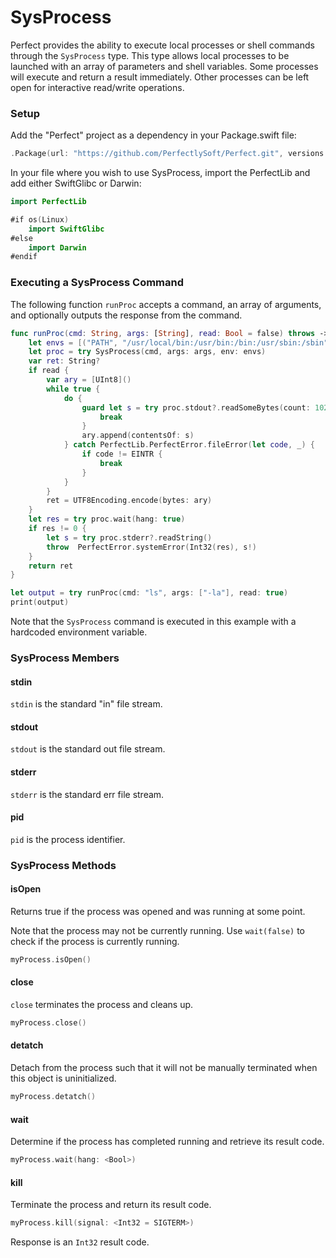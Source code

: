 # SysProcess

Perfect provides the ability to execute local processes or shell commands through the `SysProcess` type. This type allows local processes to be launched with an array of parameters and shell variables. Some processes will execute and return a result immediately. Other processes can be left open for interactive read/write operations.

### Setup

Add the "Perfect" project as a dependency in your Package.swift file:

``` swift
.Package(url: "https://github.com/PerfectlySoft/Perfect.git", versions: Version(0,0,0)..<Version(10,0,0))
```
In your file where you wish to use SysProcess, import the PerfectLib and add either SwiftGlibc or Darwin:

``` swift
import PerfectLib

#if os(Linux)
	import SwiftGlibc
#else
	import Darwin
#endif
```

### Executing a SysProcess Command

The following function `runProc` accepts a command, an array of arguments, and optionally outputs the response from the command.

``` swift
func runProc(cmd: String, args: [String], read: Bool = false) throws -> String? {
	let envs = [("PATH", "/usr/local/bin:/usr/bin:/bin:/usr/sbin:/sbin")]
	let proc = try SysProcess(cmd, args: args, env: envs)
	var ret: String?
	if read {
		var ary = [UInt8]()
		while true {
			do {
				guard let s = try proc.stdout?.readSomeBytes(count: 1024) where s.count > 0 else {
					break
				}
				ary.append(contentsOf: s)
			} catch PerfectLib.PerfectError.fileError(let code, _) {
				if code != EINTR {
					break
				}
			}
		}
		ret = UTF8Encoding.encode(bytes: ary)
	}
	let res = try proc.wait(hang: true)
	if res != 0 {
		let s = try proc.stderr?.readString()
		throw  PerfectError.systemError(Int32(res), s!)
	}
	return ret
}

let output = try runProc(cmd: "ls", args: ["-la"], read: true)
print(output)
```

Note that the `SysProcess` command is executed in this example with a hardcoded environment variable.

### SysProcess Members

#### stdin
`stdin` is the standard "in" file stream.

#### stdout
`stdout` is the standard out file stream.

#### stderr
`stderr` is the standard err file stream.

#### pid
`pid` is the process identifier.

### SysProcess Methods

#### isOpen

Returns true if the process was opened and was running at some point.

Note that the process may not be currently running. Use `wait(false)` to check if the process is currently running.

``` swift
myProcess.isOpen()
```

#### close

`close` terminates the process and cleans up.

``` swift
myProcess.close()
```

#### detatch

Detach from the process such that it will not be manually terminated when this object is uninitialized.

``` swift
myProcess.detatch()
```

#### wait

Determine if the process has completed running and retrieve its result code.

``` swift
myProcess.wait(hang: <Bool>)
```

#### kill

Terminate the process and return its result code.

``` swift
myProcess.kill(signal: <Int32 = SIGTERM>)
```
Response is an `Int32` result code.

